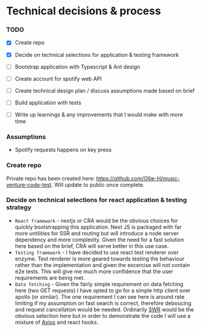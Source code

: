 # Technical decisions & process

### TODO

* [x] Create repo
* [x] Decide on technical selections for application & testing framework
* [ ] Bootstrap application with Typescript & Ant design
* [ ] Create account for spotify web API
* [ ] Create technical design plan / discuss assumptions made based on brief
* [ ] Build application with tests
* [ ] Write up learnings & any improvements that I would make with more time


### Assumptions
* Spotify requests happens on key press

### Create repo
Private repo has been created here: https://github.com/Ollie-H/music-venture-code-test. Will update to public once complete.

### Decide on technical selections for react application & testing strategy

* `React framework` - nextjs or CRA would be the obvious choices for quickly bootstrapping this application. Next JS is packaged with far more untilities for SSR and routing but will introduce a node server dependency and more complexity. Given the need for a fast solution here based on the brief, CRA will serve better in this use case.
* `Testing framework` - I have decided to use react test renderer over enzyme. Test renderer is more geared towards testing the behaviour rather than the implementation and given the excercise will not contain e2e tests. This will give me much more confidence that the user requirements are being met.
* `Data fetching` - Given the fairly simple requirement on data fetching here (two GET requests) I have opted to go for a simple http client over apollo (or similar). The one requirement I can see here is around rate limiting if my assumption on fast search is correct, therefore deboucing and request cancellation would be needed. Ordinarily [SWR](https://github.com/vercel/swr) would be the obvious selection here but in order to demonstrate the code I will use a mixture of [Axios](https://github.com/axios/axios) and react hooks.
